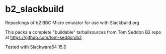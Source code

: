 # b2_slackbuild
Repackings of b2 BBC Micro emulator for use with Slackbuild.org

This packs a complete "buildable" tarballsources from Tom Seddon
B2 repo at https://github.com/tom-seddon/b2

Tested with Slackware64 15.0
